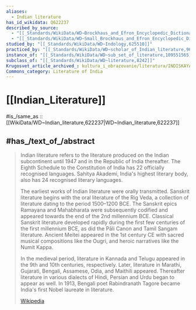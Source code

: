 ```yaml
---
aliases:
  - Indian literature
has_id_wikidata: Q622237
described_by_source:
  - "[[_Standards/WikiData/WD~Brockhaus_and_Efron_Encyclopedic_Dictionary,602358]]"
  - "[[_Standards/WikiData/WD~Small_Brockhaus_and_Efron_Encyclopedic_Dictionary,19180675]]"
studied_by: "[[_Standards/WikiData/WD~Indology,625510]]"
practiced_by: "[[_Standards/WikiData/WD~scholar_of_Indian_literature,96186663]]"
instance_of: "[[_Standards/WikiData/WD~sub_set_of_literature,109551565]]"
subclass_of: "[[_Standards/WikiData/WD~literature,8242]]"
Krugosvet_article_archived_: kultura_i_obrazovanie/literatura/INDISKAYA_LITERATURA.html
Commons_category: Literature of India
---
```


# [[Indian_Literature]] 

#is_/same_as :: [[WikiData/WD~Indian_literature,622237|WD~Indian_literature,622237]] 

## #has_/text_of_/abstract 

> Indian literature refers to the literature produced on the Indian subcontinent until 1947 
> and in the Republic of India thereafter. 
> The Eighth Schedule to the Constitution of India has 22 officially recognised languages. 
> Sahitya Akademi, India's highest literary body, also has 24 recognised literary languages.
>
> The earliest works of Indian literature were orally transmitted. Sanskrit literature begins with the oral literature of the Rig Veda, a collection of literature dating to the period 1500–1200 BCE. The Sanskrit epics Ramayana and Mahabharata were subsequently codified and appeared towards the end of the 2nd millennium BCE. Classical Sanskrit literature developed rapidly during the first few centuries of the first millennium BCE, as did the Pāli Canon and Tamil Sangam literature. Ancient Meitei appeared in the 1st century CE with sacred musical compositions like the Ougri, and heroic narratives like the Numit Kappa. 
>
> In the medieval period, literature in Kannada and Telugu appeared in the 9th and 10th centuries, respectively. Later, literature in Marathi, Gujarati, Bengali, Assamese, Odia, and Maithili appeared. Thereafter literature in various dialects of Hindi, Persian and Urdu began to appear as well. In 1913, Bengali poet Rabindranath Tagore became India's first Nobel laureate in literature.
>
> [Wikipedia](https://en.wikipedia.org/wiki/Indian%20literature) 

